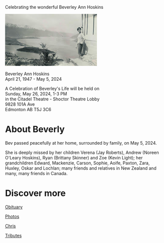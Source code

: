Celebrating the wonderful Beverley Ann Hoskins

[<img alt="Bev in the NZ mountains" src="./assets/beverley_in_mountains_300px.jpeg">](./assets/beverley_in_mountains_1000px.jpeg)

Beverley Ann Hoskins <br> 
April 21, 1947 - May 5, 2024

A Celebration of Beverley's Life will be held on<br> 
Sunday, May 26, 2024, 1-3 PM<br> 
in the Citadel Theatre - Shoctor Theatre Lobby<br> 
9828 101A Ave<br>
Edmonton AB T5J 3C6

# About Beverly

Bev passed peacefully at her home, surrounded by family, on May 5, 2024.

She is deeply missed by her children Verena (Jay Roberts), Andrew (Noreen O'Leary Hoskins), Ryan (Brittany Skinner) and Zoe (Kevin Light); her grandchildren Edward, Mackenzie, Carson, Sophie, Aoife, Paxton, Zara, Huxley, Oskar and Lochlan; many friends and relatives in New Zealand and many, many friends in Canada.

# Discover more

[Obituary](./obituary)

[Photos](./photos)

[Chris](./chris)

[Tributes](./tributes)
